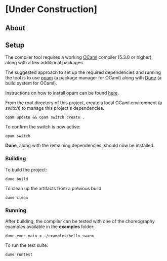 # [Under Construction]

## About

## Setup

The compiler tool requires a working [OCaml](https://ocaml.org/) compiler (5.3.0 or higher), along with a few additional packages. 

The suggested approach to set up the required dependencies and running the tool is to use [opam](https://opam.ocaml.org/) (a package manager for OCaml) along with [Dune](https://dune.readthedocs.io/en/latest/) (a build system for OCaml).

Instructions on how to install opam can be found [here](https://opam.ocaml.org/doc/Install.html).

From the root directory of this project, create a local OCaml environment (a *switch*) to manage 
this project's dependencies.
```
opam update && opam switch create .
```

To confirm the switch is now active:
```
opam switch
```

**Dune**, along with the remaining dependencies, should now be installed.

### Building
 
To build the project:
```
dune build
```

To clean up the artifacts from a previous build
```
dune clean
```

### Running

After building, the compiler can be tested with one of the choreography examples available in 
the **examples** folder:
```
dune exec main < ./examples/hello_swarm
```

To run the test suite:
```bash
dune runtest
```